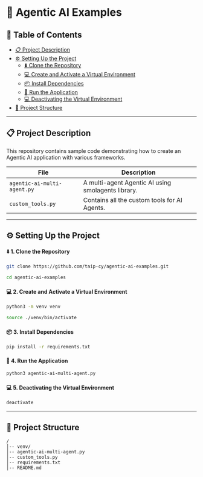 # 🤖 Agentic AI Examples

## 📖 Table of Contents
- [📋 Project Description](#-project-description)
- [⚙️ Setting Up the Project](#️-setting-up-the-project)
  - [⬇️ Clone the Repository](#️-1-clone-the-repository)
  - [💻 Create and Activate a Virtual Environment](#-2-create-and-activate-a-virtual-environment)
  - [📦 Install Dependencies](#-3-install-dependencies)
  - [🚀 Run the Application](#-4-run-the-application)
  - [💻 Deactivating the Virtual Environment](#-5-deactivating-the-virtual-environment)
- [📂 Project Structure](#-project-structure)

---

## 📋 Project Description
This repository contains sample code demonstrating how to create an Agentic AI application with various frameworks.

| File                        | Description                                       |
|-----------------------------|---------------------------------------------------|
| `agentic-ai-multi-agent.py` | A multi-agent Agentic AI using smolagents library.|
| `custom_tools.py`           | Contains all the custom tools for AI Agents.      |

---

## ⚙️ Setting Up the Project

#### ⬇️ 1. Clone the Repository
```bash
git clone https://github.com/taip-cy/agentic-ai-examples.git
```
```bash
cd agentic-ai-examples
```

#### 💻 2. Create and Activate a Virtual Environment
```bash
python3 -m venv venv
```
```bash
source ./venv/bin/activate
```

#### 📦 3. Install Dependencies
```bash
pip install -r requirements.txt
```

#### 🚀 4. Run the Application

```bash
python3 agentic-ai-multi-agent.py
```

#### 💻 5. Deactivating the Virtual Environment
```bash
deactivate
```

---

## 📂 Project Structure
```
/
│-- venv/
│-- agentic-ai-multi-agent.py
│-- custom_tools.py
│-- requirements.txt
│-- README.md
```